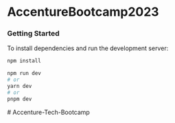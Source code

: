 # AccentureBootcamp2023

### Getting Started

To install dependencies and run the development server:

```bash
npm install
```
```bash
npm run dev
# or
yarn dev
# or
pnpm dev
```
#   A c c e n t u r e - T e c h - B o o t c a m p  
 
